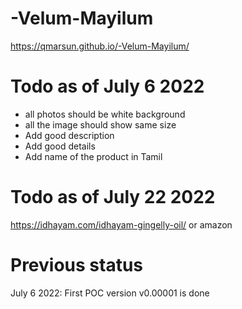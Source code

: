 # -Velum-Mayilum


https://qmarsun.github.io/-Velum-Mayilum/

# Todo as of  July 6 2022
- all photos should be white background
- all the image should show same size 
- Add good description
- Add good details 
- Add name of the product in Tamil
# Todo as of July 22 2022
  https://idhayam.com/idhayam-gingelly-oil/
  or amazon
  
# Previous status
July 6 2022: First POC version  v0.00001 is done 
